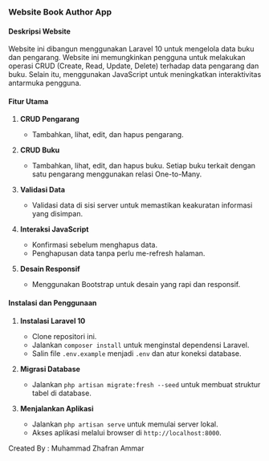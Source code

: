 ### Website Book Author App

#### Deskripsi Website

Website ini dibangun menggunakan Laravel 10 untuk mengelola data buku dan pengarang. Website ini memungkinkan pengguna untuk melakukan operasi CRUD (Create, Read, Update, Delete) terhadap data pengarang dan buku. Selain itu, menggunakan JavaScript untuk meningkatkan interaktivitas antarmuka pengguna.

#### Fitur Utama

1. **CRUD Pengarang**
   - Tambahkan, lihat, edit, dan hapus pengarang.
2. **CRUD Buku**

   - Tambahkan, lihat, edit, dan hapus buku. Setiap buku terkait dengan satu pengarang menggunakan relasi One-to-Many.

3. **Validasi Data**

   - Validasi data di sisi server untuk memastikan keakuratan informasi yang disimpan.

4. **Interaksi JavaScript**

   - Konfirmasi sebelum menghapus data.
   - Penghapusan data tanpa perlu me-refresh halaman.

5. **Desain Responsif**
   - Menggunakan Bootstrap untuk desain yang rapi dan responsif.

#### Instalasi dan Penggunaan

1. **Instalasi Laravel 10**

   - Clone repositori ini.
   - Jalankan `composer install` untuk menginstal dependensi Laravel.
   - Salin file `.env.example` menjadi `.env` dan atur koneksi database.

2. **Migrasi Database**

   - Jalankan `php artisan migrate:fresh --seed` untuk membuat struktur tabel di database.

3. **Menjalankan Aplikasi**
   - Jalankan `php artisan serve` untuk memulai server lokal.
   - Akses aplikasi melalui browser di `http://localhost:8000`.

Created By : Muhammad Zhafran Ammar

